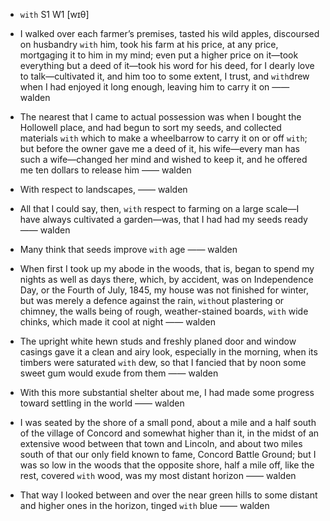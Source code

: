 - `with` S1 W1 [wɪθ]



-  I walked over each farmer’s premises, tasted his wild apples, discoursed on husbandry `with` him, took his farm at his price, at any price, mortgaging it to him in my mind; even put a higher price on it﻿—took everything but a deed of it﻿—took his word for his deed, for I dearly love to talk﻿—cultivated it, and him too to some extent, I trust, and `with`drew when I had enjoyed it long enough, leaving him to carry it on —— walden

-  The nearest that I came to actual possession was when I bought the Hollowell place, and had begun to sort my seeds, and collected materials `with` which to make a wheelbarrow to carry it on or off `with`; but before the owner gave me a deed of it, his wife﻿—every man has such a wife﻿—changed her mind and wished to keep it, and he offered me ten dollars to release him —— walden

-  With respect to landscapes, —— walden

- All that I could say, then, `with` respect to farming on a large scale﻿—I have always cultivated a garden﻿—was, that I had had my seeds ready —— walden

-  Many think that seeds improve `with` age —— walden

- When first I took up my abode in the woods, that is, began to spend my nights as well as days there, which, by accident, was on Independence Day, or the Fourth of July, 1845, my house was not finished for winter, but was merely a defence against the rain, `with`out plastering or chimney, the walls being of rough, weather-stained boards, `with` wide chinks, which made it cool at night —— walden

-  The upright white hewn studs and freshly planed door and window casings gave it a clean and airy look, especially in the morning, when its timbers were saturated `with` dew, so that I fancied that by noon some sweet gum would exude from them —— walden

-  With this more substantial shelter about me, I had made some progress toward settling in the world —— walden

- I was seated by the shore of a small pond, about a mile and a half south of the village of Concord and somewhat higher than it, in the midst of an extensive wood between that town and Lincoln, and about two miles south of that our only field known to fame, Concord Battle Ground; but I was so low in the woods that the opposite shore, half a mile off, like the rest, covered `with` wood, was my most distant horizon —— walden

-  That way I looked between and over the near green hills to some distant and higher ones in the horizon, tinged `with` blue —— walden